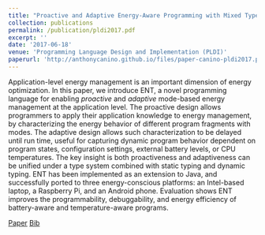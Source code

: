 ```yaml
---
title: "Proactive and Adaptive Energy-Aware Programming with Mixed Typechecking"
collection: publications
permalink: /publication/pldi2017.pdf
excerpt: ''
date: '2017-06-18'
venue: 'Programming Language Design and Implementation (PLDI)'
paperurl: 'http://anthonycanino.github.io/files/paper-canino-pldi2017.pdf'
---
```

Application-level energy management is an important dimension of energy optimization. In this paper, we introduce ENT, a novel programming language for enabling *proactive* and *adaptive* mode-based energy management at the application level. The proactive design allows programmers to apply their application knowledge to energy management, by characterizing the energy behavior of different program fragments with modes. The adaptive design allows such characterization to be delayed until run time, useful for capturing dynamic program behavior dependent on program states, configuration settings, external battery levels, or CPU temperatures. The key insight is both proactiveness and adaptiveness can be unified under a type system combined with static typing and dynamic typing. ENT has been implemented as an extension to Java, and successfully ported to three energy-conscious platforms: an Intel-based laptop, a Raspberry Pi, and an Android phone. Evaluation shows ENT improves the programmability, debuggability, and energy efficiency of battery-aware and temperature-aware programs.

[Paper](http://anthonycanino.github.io/files/paper-canino-pldi2017.pdf)
[Bib]()
